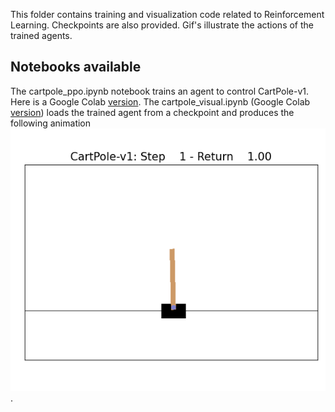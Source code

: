 This folder contains training and visualization code related to Reinforcement Learning. Checkpoints are also provided. Gif's illustrate the actions of the trained agents.

## Notebooks available

The cartpole_ppo.ipynb notebook trains an agent to control CartPole-v1. Here is a Google Colab [version](https://drive.google.com/file/d/13aaeP5O1ptJAqx4kZ0p9sUwxMPzhoPuD/view?usp=sharing).
The cartpole_visual.ipynb (Google Colab [version](https://drive.google.com/file/d/19te80gnCa1VYN_aQXYhnPlouE0YL2EFe/view?usp=sharing))
loads the trained agent from a checkpoint and produces the following animation
![CartPole-v1](cartpole.gif). 


